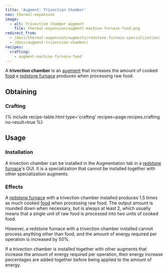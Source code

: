 ```yaml
---
title: 'Augment: Trivection Chamber'
nav: thermal-expansion
image:
  - alt: Trivection chamber augment
    file: thermal-expansion/augment-machine-furnace-food.png
redirect_from:
  - /docs/thermal-expansion/augments/redstone-furnace-specialization/
  - /docs/augment-trivection-chamber/
recipes:
  crafting:
    - augment-machine-furnace-food
---
```


A **trivection chamber** is an [augment](/docs/augments/) that increases the
amount of cooked [food](https://minecraft.gamepedia.com/Food) a [redstone
furnace](/docs/redstone-furnace/) produces when processing raw food.


Obtaining
---------

### Crafting
{% include recipe-table.html type='crafting' recipes=page.recipes.crafting no-result=true %}


Usage
-----

### Installation
A trivection chamber can be installed in the Augmentation tab in a [redstone
furnace](/docs/redstone-furnace/)'s GUI. It is a specialization that cannot be
installed together with other specialization augments.

### Effects
A [redstone furnace](/docs/redstone-furnace/) with a trivection chamber
installed produces 1.5 times as much cooked
[food](https://minecraft.gamepedia.com/Food) when processing raw food. The
output amount is rounded down when necessary, but is always at least 2, which
usually means that a single unit of raw food is processed into two units of
cooked food.

However, a redstone furnace with a trivection chamber installed cannot process
anything other than food, and the amount of energy required per operation is
increased by 50%.

If a trivection chamber is installed together with other augments that increase
the amount of energy required per operation, their energy increase percentages
are added together before being applied to the amount of energy.
